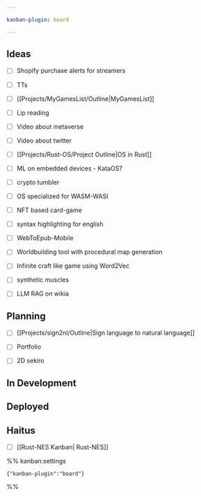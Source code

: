 ```yaml
---

kanban-plugin: board

---
```


## Ideas

- [ ] Shopify purchase alerts for streamers
- [ ] TTs
- [ ] [[Projects/MyGamesList/Outline|MyGamesList]]
- [ ] Lip reading
- [ ] Video about metaverse
- [ ] Video about twitter
- [ ] [[Projects/Rust-OS/Project Outline|OS in Rust]]
- [ ] ML on embedded devices - KataOS?
- [ ] crypto tumbler
- [ ] OS specialized for WASM-WASI
- [ ] NFT based card-game
- [ ] syntax highlighting for english
- [ ] WebToEpub-Mobile
- [ ] Worldbuilding tool with procedural map generation
- [ ] Infinite craft like game using Word2Vec
- [ ] synthetic muscles
- [ ] LLM RAG on wikia


## Planning

- [ ] [[Projects/sign2nl/Outline|Sign language to natural language]]
- [ ] Portfolio
- [ ] 2D sekiro


## In Development



## Deployed



## Haitus

- [ ] [[Rust-NES Kanban| Rust-NES]]




%% kanban:settings
```
{"kanban-plugin":"board"}
```
%%